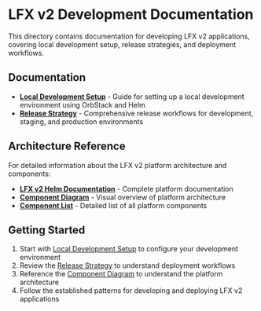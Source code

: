 # LFX v2 Development Documentation

This directory contains documentation for developing LFX v2 applications, covering local development setup, release strategies, and deployment workflows.

## Documentation

- **[Local Development Setup](./local-development.md)** - Guide for setting up a local development environment using OrbStack and Helm
- **[Release Strategy](./release-strategy.md)** - Comprehensive release workflows for development, staging, and production environments

## Architecture Reference

For detailed information about the LFX v2 platform architecture and components:

- **[LFX v2 Helm Documentation](https://github.com/linuxfoundation/lfx-v2-helm/blob/main/README.md)** - Complete platform documentation
- **[Component Diagram](https://github.com/linuxfoundation/lfx-v2-helm/blob/main/README.md#component-diagram)** - Visual overview of platform architecture
- **[Component List](https://github.com/linuxfoundation/lfx-v2-helm/blob/main/README.md#component-diagram)** - Detailed list of all platform components

## Getting Started

1. Start with [Local Development Setup](./local-development.md) to configure your development environment
2. Review the [Release Strategy](./release-strategy.md) to understand deployment workflows
3. Reference the [Component Diagram](https://github.com/linuxfoundation/lfx-v2-helm/blob/main/README.md#component-diagram) to understand the platform architecture
4. Follow the established patterns for developing and deploying LFX v2 applications